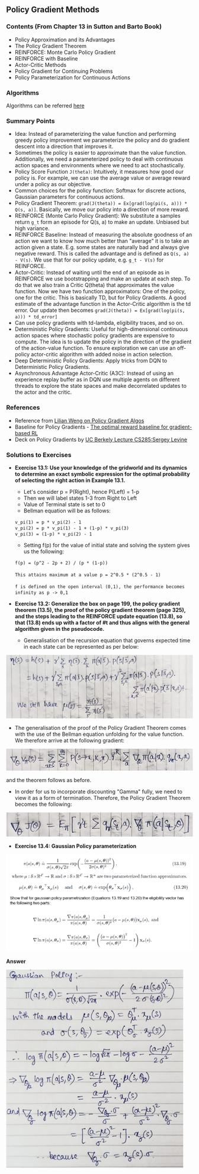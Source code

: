 
## Policy Gradient Methods 

### Contents (From Chapter 13 in Sutton and Barto Book)
- Policy Approximation and its Advantages
- The Policy Gradient Theorem
- REINFORCE: Monte Carlo Policy Gradient
- REINFORCE with Baseline
- Actor-Critic Methods
- Policy Gradient for Continuing Problems
- Policy Parameterization for Continuous Actions

### Algorithms

Algorithms can be referred [here](https://github.com/kkm24132/ReinforcementLearning/tree/main/07_PolicyGradientMethods/Algorithms)

### Summary Points
- Idea: Instead of parameterizing the value function and performing greedy policy improvement we parameterize the policy and do gradient descent into a direction that improves it.
- Sometimes the policy is easier to approximate than the value function. Additionally, we need a parameterized policy to deal with continuous action spaces and environments where we need to act stochastically.
- Policy Score Function ```J(theta)```: Intuitively, it measures how good our policy is. For example, we can use the average value or average reward under a policy as our objective.
- Common choices for the policy function: Softmax for discrete actions, Gaussian parameters for continuous actions.
- Policy Gradient Theorem: ```grad(J(theta)) = Ex[grad(log(pi(s, a))) * Q(s, a)]```. Basically, we move our policy into a direction of more reward.
- REINFORCE (Monte Carlo Policy Gradient): We substitute a samples return ```g_t``` form an episode for Q(s, a) to make an update. Unbiased but high variance.
- REINFORCE Baseline: Instead of measuring the absolute goodness of an action we want to know how much better than "average" it is to take an action given a state. E.g. some states are naturally bad and always give negative reward. This is called the advantage and is defined as ```Q(s, a) - V(s)```. We use that for our policy update, e.g. ```g_t - V(s)``` for REINFORCE.
- Actor-Critic: Instead of waiting until the end of an episode as in REINFORCE we use bootstrapping and make an update at each step. To do that we also train a Critic Q(theta) that approximates the value function. Now we have two function approximators: One of the policy, one for the critic. This is basically TD, but for Policy Gradients. A good estimate of the advantage function in the Actor-Critic algorithm is the td error. Our update then becomes ```grad(J(theta)) = Ex[grad(log(pi(s, a))) * td_error]```
- Can use policy gradients with td-lambda, eligibility traces, and so on.
- Deterministic Policy Gradients: Useful for high-dimensional continuous action spaces where stochastic policy gradients are expensive to compute. The idea is to update the policy in the direction of the gradient of the action-value function. To ensure exploration we can use an off-policy actor-critic algorithm with added noise in action selection.
- Deep Deterministic Policy Gradients: Apply tricks from DQN to Deterministic Policy Gradients.
- Asynchronous Advantage Actor-Critic (A3C): Instead of using an experience replay buffer as in DQN use multiple agents on different threads to explore the state spaces and make decorrelated updates to the actor and the critic.


### References
- Reference from [Lilian Weng on Policy Gradient Algos](https://lilianweng.github.io/lil-log/2018/04/08/policy-gradient-algorithms.html)
- Baseline for Policy Gradients - [The optimal reward baseline for gradient-based RL](https://arxiv.org/ftp/arxiv/papers/1301/1301.2315.pdf)
- Deck on Policy Gradients by [UC Berkely Lecture CS285:Sergey Levine](http://rail.eecs.berkeley.edu/deeprlcourse/static/slides/lec-5.pdf)

### Solutions to Exercises

- **Exercise 13.1: Use your knowledge of the gridworld and its dynamics to determine an exact symbolic expression for the optimal probability of selecting the right action in Example 13.1.**
  - Let's consider p = P(Right), hence P(Left) = 1-p
  - Then we will label states 1-3 from Right to Left
  - Value of Terminal state is set to 0
  - Bellman equation will be as follows:
  ```
  v_pi(1) = p * v_pi(2) - 1
  v_pi(2) = p * v_pi(1) - 1 + (1-p) * v_pi(3)
  v_pi(3) = (1-p) * v_pi(2) - 1
  ```
  - Setting f(p) for the value of initial state and solving the system gives us the following:
  ```
  f(p) = (p^2 - 2p + 2) / (p * (1-p))
  
  This attains maximum at a value p = 2^0.5 * (2^0.5 - 1)
  
  f is defined on the open interval (0,1), the performance becomes infinity as p -> 0,1
  ```

- **Exercise 13.2: Generalize the box on page 199, the policy gradient theorem (13.5), the proof of the policy gradient theorem (page 325), and the steps leading to the REINFORCE update equation (13.8), so that (13.8) ends up with a factor of #t and thus aligns with the general algorithm given in the pseudocode.**

  - Generalisation of the recursion equation that governs expected time in each state can be represented as per below: 

![Exercise solution 13.21](https://github.com/kkm24132/ReinforcementLearning/blob/main/07_PolicyGradientMethods/figure/Solution13.21.png) 


  - The generalisation of the proof of the Policy Gradient Theorem comes with the use of the Bellman equation unfolding for the value function. We therefore arrive at the following gradient:

![Exercise solution 13.22](https://github.com/kkm24132/ReinforcementLearning/blob/main/07_PolicyGradientMethods/figure/Solution13.22.png) 

and the theorem follows as before.

  - In order for us to incorporate discounting "Gamma" fully, we need to view it as a form of termination. Therefore, the Policy Gradient Theorem becomes the following:

![Exercise solution 13.23](https://github.com/kkm24132/ReinforcementLearning/blob/main/07_PolicyGradientMethods/figure/Solution13.23.png)


- **Exercise 13.4: Gaussian Policy parameterization**

![Exercise problem 13.4](https://github.com/kkm24132/ReinforcementLearning/blob/main/07_PolicyGradientMethods/figure/Exercise13.4.png)

**Answer**
 
![Exercise solution 13.4](https://github.com/kkm24132/ReinforcementLearning/blob/main/07_PolicyGradientMethods/figure/Solution13.4.png)


